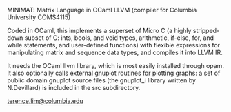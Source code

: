 MINIMAT: Matrix Language in OCaml LLVM (compiler for Columbia University COMS4115)

Coded in OCaml, this implements a superset of Micro C (a highly stripped-down 
subset of C: ints, bools, and void types, arithmetic, if-else, for, and 
while statements, and user-defined functions) with flexible expressions for
manipulating matrix and sequence data types, and compiles it into LLVM IR.

It needs the OCaml llvm library, which is most easily installed through opam.
It also optionally calls external gnuplot routines for plotting graphs: a set
of public domain gnuplot source files (the gnuplot_i library written by N.Devillard)
is included in the src subdirectory.

terence.lim@columbia.edu
